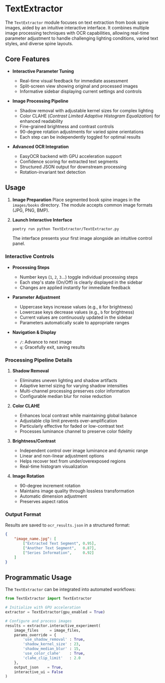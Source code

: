 # TextExtractor

The `TextExtractor` module focuses on text extraction from book spine images, aided by an intuitive interactive interface. It combines multiple image processing techniques with OCR capabilities, allowing real-time parameter adjustment to handle challenging lighting conditions, varied text styles, and diverse spine layouts.

## Core Features

- **Interactive Parameter Tuning**
  
  - Real-time visual feedback for immediate assessment
  - Split-screen view showing original and processed images
  - Informative sidebar displaying current settings and controls

- **Image Processing Pipeline**
  
  - Shadow removal with adjustable kernel sizes for complex lighting
  - Color CLAHE (*Contrast Limited Adaptive Histogram Equalization*) for enhanced readability
  - Fine-grained brightness and contrast controls
  - 90-degree rotation adjustments for varied spine orientations
  - Each step can be independently toggled for optimal results

- **Advanced OCR Integration**
  
  - EasyOCR backend with GPU acceleration support
  - Confidence scoring for extracted text segments
  - Structured JSON output for downstream processing
  - Rotation-invariant text detection

## Usage

1. **Image Preparation**
   Place segmented book spine images in the `images/books` directory. The module accepts common image formats (JPG, PNG, BMP).

2. **Launch Interactive Interface**
   ```bash
   poetry run python TextExtractor/TextExtractor.py
   ```
   The interface presents your first image alongside an intuitive control panel.

### Interactive Controls

- **Processing Steps**
  
  - Number keys (`1`, `2`, `3`...) toggle individual processing steps
  - Each step's state (On/Off) is clearly displayed in the sidebar
  - Changes are applied instantly for immediate feedback

- **Parameter Adjustment**
  
  - Uppercase keys increase values (e.g., `B` for brightness)
  - Lowercase keys decrease values (e.g., `b` for brightness)
  - Current values are continuously updated in the sidebar
  - Parameters automatically scale to appropriate ranges

- **Navigation & Display**

  - `/`: Advance to next image
  - `q`: Gracefully exit, saving results

### Processing Pipeline Details

1. **Shadow Removal**
  
   - Eliminates uneven lighting and shadow artifacts
   - Adaptive kernel sizing for varying shadow intensities
   - Multi-channel processing preserves color information
   - Configurable median blur for noise reduction

2. **Color CLAHE**
  
   - Enhances local contrast while maintaining global balance
   - Adjustable clip limit prevents over-amplification
   - Particularly effective for faded or low-contrast text
   - Processes luminance channel to preserve color fidelity

3. **Brightness/Contrast**
  
   - Independent control over image luminance and dynamic range
   - Linear and non-linear adjustment options
   - Helps recover text from under/overexposed regions
   - Real-time histogram visualization

4. **Image Rotation**
  
   - 90-degree increment rotation
   - Maintains image quality through lossless transformation
   - Automatic dimension adjustment
   - Preserves aspect ratios

### Output Format

Results are saved to `ocr_results.json` in a structured format:
```json
{
    "image_name.jpg": [
        ["Extracted Text Segment", 0.95],
        ["Another Text Segment",   0.87],
        ["Series Information",     0.92]
    ]
}
```

## Programmatic Usage

The `TextExtractor` can be integrated into automated workflows:

```python
from TextExtractor import TextExtractor

# Initialize with GPU acceleration
extractor = TextExtractor(gpu_enabled = True)

# Configure and process images
results = extractor.interactive_experiment(
    image_files     = image_files,
    params_override = {
        'use_shadow_removal' : True,
        'shadow_kernel_size' : 23,
        'shadow_median_blur' : 15,
        'use_color_clahe'    : True,
        'clahe_clip_limit'   : 2.0
    },
    output_json    = True,
    interactive_ui = False
)
```